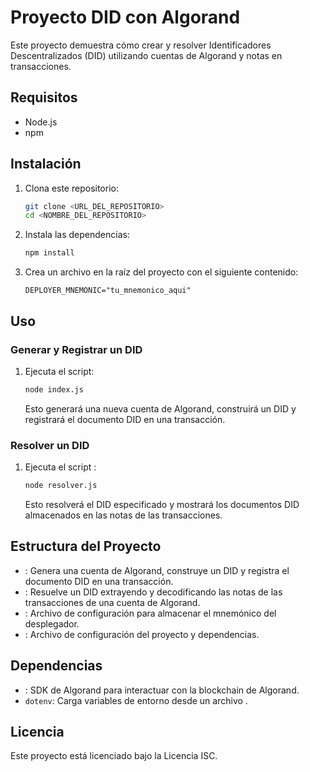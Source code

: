 # Proyecto DID con Algorand

Este proyecto demuestra cómo crear y resolver Identificadores Descentralizados (DID) utilizando cuentas de Algorand y notas en transacciones.

## Requisitos

- Node.js
- npm

## Instalación

1. Clona este repositorio:
    ```sh
    git clone <URL_DEL_REPOSITORIO>
    cd <NOMBRE_DEL_REPOSITORIO>
    ```

2. Instala las dependencias:
    ```sh
    npm install
    ```

3. Crea un archivo  en la raíz del proyecto con el siguiente contenido:
    ```env
    DEPLOYER_MNEMONIC="tu_mnemonico_aqui"
    ```

## Uso

### Generar y Registrar un DID



1. Ejecuta el script:
    ```sh
    node index.js
    ```

   Esto generará una nueva cuenta de Algorand, construirá un DID y registrará el documento DID en una transacción.

### Resolver un DID

1. Ejecuta el script :
    ```sh
    node resolver.js
    ```

   Esto resolverá el DID especificado y mostrará los documentos DID almacenados en las notas de las transacciones.

## Estructura del Proyecto

- : Genera una cuenta de Algorand, construye un DID y registra el documento DID en una transacción.
- : Resuelve un DID extrayendo y decodificando las notas de las transacciones de una cuenta de Algorand.
- : Archivo de configuración para almacenar el mnemónico del desplegador.
- : Archivo de configuración del proyecto y dependencias.

## Dependencias

- : SDK de Algorand para interactuar con la blockchain de Algorand.
- `dotenv`: Carga variables de entorno desde un archivo .

## Licencia

Este proyecto está licenciado bajo la Licencia ISC.